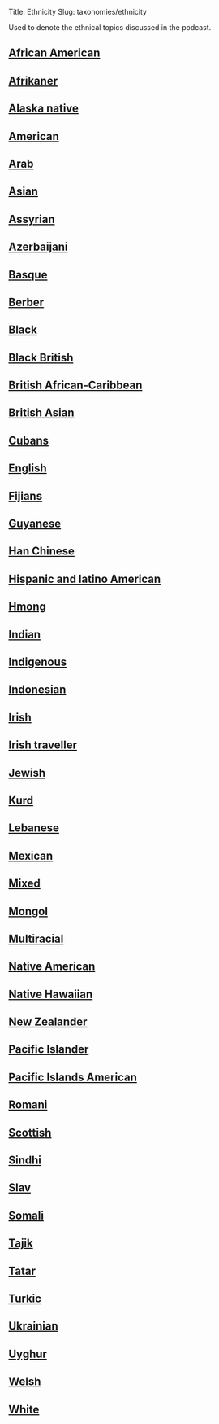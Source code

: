 Title: Ethnicity
Slug: taxonomies/ethnicity


Used to denote the ethnical topics discussed in the podcast.

## [African American](#african-american)
## [Afrikaner](#afrikaner)
## [Alaska native](#alaska-native)
## [American](#american)
## [Arab](#arab)
## [Asian](#asian)
## [Assyrian](#assyrian)
## [Azerbaijani](#azerbaijani)
## [Basque](#basque)
## [Berber](#berber)
## [Black](#black)
## [Black British](#black-british)
## [British African-Caribbean](#british-african-caribbean)
## [British Asian](#british-asian)
## [Cubans](#cubans)
## [English](#english)
## [Fijians](#fijians)
## [Guyanese](#guyanese)
## [Han Chinese](#han-chinese)
## [Hispanic and latino American](#hispanic-and-latino-american)
## [Hmong](#hmong)
## [Indian](#indian)
## [Indigenous](#indigenous)
## [Indonesian](#indonesian)
## [Irish](#irish)
## [Irish traveller](#irish-traveller)
## [Jewish](#jewish)
## [Kurd](#kurd)
## [Lebanese](#lebanese)
## [Mexican](#mexican)
## [Mixed](#mixed)
## [Mongol](#mongol)
## [Multiracial](#multiracial)
## [Native American](#native-american)
## [Native Hawaiian](#native-hawaiian)
## [New Zealander](#new-zealander)
## [Pacific Islander](#pacific-islander)
## [Pacific Islands American](#pacific-islands-american)
## [Romani](#romani)
## [Scottish](#scottish)
## [Sindhi](#sindhi)
## [Slav](#slav)
## [Somali](#somali)
## [Tajik](#tajik)
## [Tatar](#tatar)
## [Turkic](#turkic)
## [Ukrainian](#ukrainian)
## [Uyghur](#uyghur)
## [Welsh](#welsh)
## [White](#white)
